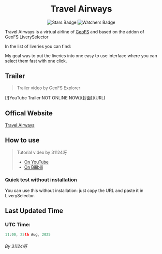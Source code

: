 <h1 align="center">Travel Airways</h1>

<p align="center">
    <img alt="Stars Badge" src="https://img.shields.io/github/stars/GeoFS-hub/Travel-Airways?style=flat-square&color=light-green">
    <img alt="Watchers Badge" src="https://img.shields.io/github/watchers/GeoFS-hub/Travel-Airways?style=flat-square&color=light-green">
</p>

Travel Airways is a virtual airline of [GeoFS](https://geo-fs.com) and based on the addon of [GeoFS](https://geo-fs.com) [LiverySelector](https://github.com/kolos26/GEOFS-LiverySelector)

In the list of liveries you can find:

My goal was to put the liveries into one easy to use interface where you can select them fast with one click.

## Trailer
> Trailer video by GeoFS Explorer
<div class="youtube-subscribe" style="background-color:#333;">
  <div class="g-ytsubscribe"
       data-channelid="UCG88MiUTF8yvbzdUPyLf3DA"
       data-layout="full"
       data-count="default"
       data-theme="dark">
  </div>
</div>
<script src="https://apis.google.com/js/platform.js"></script>
[![YouTube Trailer NOT ONLINE NOW](封面)](URL)


## Offical Website

[Travel Airways](https://airtravel.neocities.org/)


## How to use

> Tutorial video by 31124呀
> - [On YouTube](URL)
> - [On Bilibili](URL)


### Quick test without installation

You can use this without installation: just copy the URL and paste it in LiverySelector.


## Last Updated Time
### UTC Time: 
```C++
11:00, 25th Aug, 2025
```

###### By 31124呀
